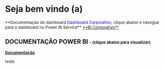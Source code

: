 # **Seja bem vindo (a)**

<font size ="2">
**Documentação do dashboard <span style = "color: blue">Dashboard Corporativo</span>, clique abaixo e navegue para o dashboard no Power BI Service**

<a href="https://app.powerbi.com/Redirect?action=OpenApp&appId=f194a00f-199a-47b8-bce1-59bcb5635cac&ctid=4019cfa9-aae5-4964-912e-b0e0bb606d37" target="_blank">
**BI Corporativo**
</a>

## **DOCUMENTAÇÃO POWER BI** <font size ="2"> - (clique abaixo para visualizar) </font>

[**Documentação**](img_MKT/CORPORATIVO.pdf)

teste


